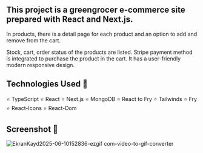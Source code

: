 
##  This project is a greengrocer e-commerce site prepared with React and Next.js.

In products, there is a detail page for each product and an option to add and remove from the cart.

Stock, cart, order status of the products are listed.
Stripe payment method is integrated to purchase the product in the cart.
It has a user-friendly modern responsive design.

## Technologies Used 🎨
⭐ TypeScript
⭐ React
⭐ Next.js
⭐ MongoDB
⭐ React to Fry
⭐ Tailwinds
⭐ Fry
⭐ React-Icons
⭐ React-Dom
## Screenshot 🎥

![EkranKayd2025-06-10152836-ezgif com-video-to-gif-converter](https://github.com/user-attachments/assets/60208f7d-29b0-404c-954e-859fee5276d2)
